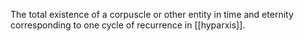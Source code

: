 The total existence of a corpuscle or other entity in time and eternity corresponding to one cycle of recurrence in [[hyparxis]].